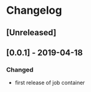 # Changelog

## [Unreleased]

## [0.0.1] - 2019-04-18

### Changed

  - first release of job container

 

